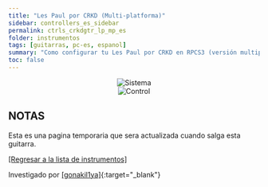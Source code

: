 ```yaml
---
title: "Les Paul por CRKD (Multi-platforma)"
sidebar: controllers_es_sidebar
permalink: ctrls_crkdgtr_lp_mp_es
folder: instrumentos
tags: [guitarras, pc-es, espanol]
summary: "Como configurar tu Les Paul por CRKD en RPCS3 (versión multiplat)."
toc: false
---
```


<div align="center"> <img src="https://rb3pc.milohax.org/images/instruments/plat/crkd.png" alt="Sistema" title="Sistema"></div>

<div align="center"> <img src="https://rb3pc.milohax.org/images/instruments/cont/crkdlpcontroller.png" alt="Control" title="Control"></div>

## NOTAS

Esta es una pagina temporaria que sera actualizada cuando salga esta guitarra.

[[Regresar a la lista de instrumentos]](https://rb3pc.milohax.org/ctrls_es#lista-de-instrumentos)

Investigado por [[gonakil1ya]](https://linktr.ee/Gonakil1ya){:target="_blank"}